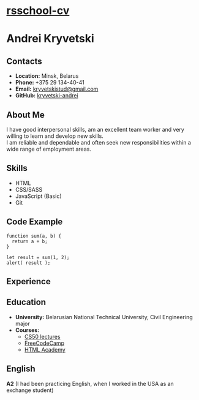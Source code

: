 # __[rsschool-cv](https://kryvetski-andrei.github.io/rsschool-cv/)__

# __Andrei Kryvetski__

## __Contacts__
- __Location:__ Minsk, Belarus
- __Phone:__ +375 29 134-40-41
- __Email:__ kryvetskistud@gmail.com
- __GitHub:__ [kryvetski-andrei](https://github.com/kryvetski-andrei)

## __About Me__
I have good interpersonal skills, am an excellent team worker and very willing to learn and develop new skills.\
I am reliable and dependable and often seek new responsibilities within a wide range of employment areas. 

## __Skills__
- HTML
- CSS/SASS
- JavaScript (Basic)
- Git

## __Code Example__
```
function sum(a, b) {
  return a + b;
}

let result = sum(1, 2);
alert( result );
```

## __Experience__

## __Education__ 
- __University:__ Belarusian National Technical University, Civil Engineering major
- __Courses:__
  - [CS50 lectures](https://www.youtube.com/channel/UCcabW7890RKJzL968QWEykA)
  - [FreeCodeCamp](https://www.freecodecamp.org)
  - [HTML Academy](hhtps://www.htmlacademy.ru)

## __English__
__A2__ (I had been practicing English, when I worked in the USA as an exchange student) 





